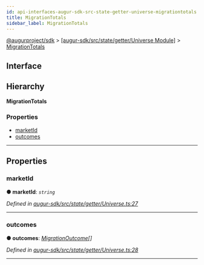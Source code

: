 ```yaml
---
id: api-interfaces-augur-sdk-src-state-getter-universe-migrationtotals
title: MigrationTotals
sidebar_label: MigrationTotals
---
```


[@augurproject/sdk](api-readme.md) > [[augur-sdk/src/state/getter/Universe Module]](api-modules-augur-sdk-src-state-getter-universe-module.md) > [MigrationTotals](api-interfaces-augur-sdk-src-state-getter-universe-migrationtotals.md)

## Interface

## Hierarchy

**MigrationTotals**

### Properties

* [marketId](api-interfaces-augur-sdk-src-state-getter-universe-migrationtotals.md#marketid)
* [outcomes](api-interfaces-augur-sdk-src-state-getter-universe-migrationtotals.md#outcomes)

---

## Properties

<a id="marketid"></a>

###  marketId

**● marketId**: *`string`*

*Defined in [augur-sdk/src/state/getter/Universe.ts:27](https://github.com/AugurProject/augur/blob/3727cd4ec9/packages/augur-sdk/src/state/getter/Universe.ts#L27)*

___
<a id="outcomes"></a>

###  outcomes

**● outcomes**: *[MigrationOutcome](api-interfaces-augur-sdk-src-state-getter-universe-migrationoutcome.md)[]*

*Defined in [augur-sdk/src/state/getter/Universe.ts:28](https://github.com/AugurProject/augur/blob/3727cd4ec9/packages/augur-sdk/src/state/getter/Universe.ts#L28)*

___

